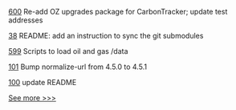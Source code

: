 
[600](https://github.com/hyperledger-labs/blockchain-carbon-accounting/pull/600) Re-add OZ upgrades package for CarbonTracker; update test addresses

[38](https://github.com/hyperledger-labs/yui-corda-ibc/pull/38) README: add an instruction to sync the git submodules

[599](https://github.com/hyperledger-labs/blockchain-carbon-accounting/pull/599) Scripts to load oil and gas /data

[101](https://github.com/hyperledger-labs/yui-ibc-solidity/pull/101) Bump normalize-url from 4.5.0 to 4.5.1

[100](https://github.com/hyperledger-labs/yui-ibc-solidity/pull/100) update README


[See more >>>](https://start-here.hyperledger.org/pull-requests)
